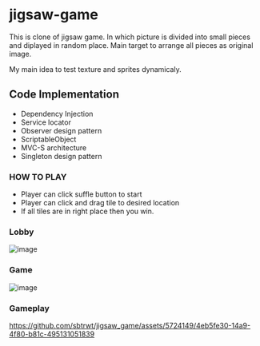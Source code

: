 # jigsaw-game
This is clone of jigsaw game. In which picture is divided into small pieces and diplayed in random place. Main target to arrange all pieces as original image.

My main idea to test texture and sprites dynamicaly.

## Code Implementation
- Dependency Injection
- Service locator
- Observer design pattern
- ScriptableObject
- MVC-S architecture
- Singleton design pattern
  
### HOW TO PLAY
- Player can click suffle button to start
- Player can click and drag tile to desired location
- If all tiles are in right place then you win.


### Lobby 
![image](https://github.com/sbtrwt/jigsaw_game/assets/5724149/4d80d6e6-45a1-4c28-9a65-b7ce03944548)


### Game
![image](https://github.com/sbtrwt/jigsaw_game/assets/5724149/6a9f8d43-f8af-4749-bb3e-8db53f0e3059)


### Gameplay


https://github.com/sbtrwt/jigsaw_game/assets/5724149/4eb5fe30-14a9-4f80-b81c-495131051839

